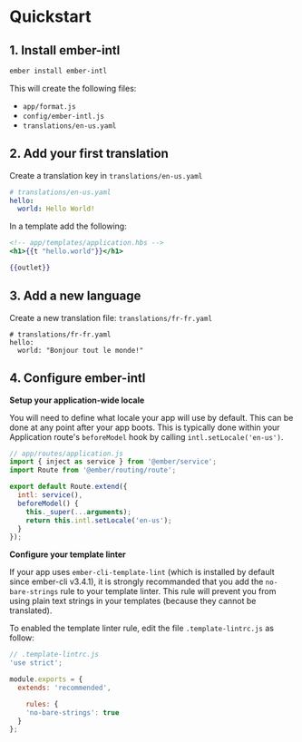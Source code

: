 # Quickstart

## 1. Install ember-intl

```bash
ember install ember-intl
```

This will create the following files:

* `app/format.js`
    <!-- default definitions of named formats -->
* `config/ember-intl.js`
    <!-- default ember-intl settings -->
* `translations/en-us.yaml`

## 2. Add your first translation

Create a translation key in `translations/en-us.yaml`

```yaml
# translations/en-us.yaml
hello:
  world: Hello World!
```
In a template add the following:
```hbs
<!-- app/templates/application.hbs -->
<h1>{{t "hello.world"}}</h1>

{{outlet}}
```

## 3. Add a new language

Create a new translation file: `translations/fr-fr.yaml`

```
# translations/fr-fr.yaml
hello:
  world: "Bonjour tout le monde!"
```

## 4. Configure ember-intl

**Setup your application-wide locale**

You will need to define what locale your app will use by default. This can be done at any point after your app boots. This is typically done within your Application route's `beforeModel` hook by calling `intl.setLocale('en-us')`.

```js
// app/routes/application.js
import { inject as service } from '@ember/service';
import Route from '@ember/routing/route';

export default Route.extend({
  intl: service(),
  beforeModel() {
    this._super(...arguments);
    return this.intl.setLocale('en-us');
  }
});
```

**Configure your template linter**

If your app uses `ember-cli-template-lint` (which is installed by default since ember-cli v3.4.1),
it is strongly recommanded that you add the `no-bare-strings` rule to your template linter.
This rule will prevent you from using plain text strings in your templates (because they cannot be translated).

To enabled the template linter rule, edit the file `.template-lintrc.js` as follow:

```js
// .template-lintrc.js
'use strict';

module.exports = {
  extends: 'recommended',

    rules: {
    'no-bare-strings': true
  }
};
```
